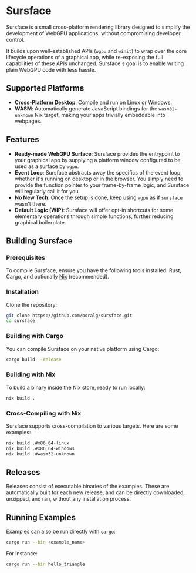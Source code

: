 # Sursface

Sursface is a small cross-platform rendering library designed to simplify the development of WebGPU applications, without compromising developer control.

It builds upon well-established APIs (`wgpu` and `winit`) to wrap over the core lifecycle operations of a graphical app, while re-exposing the full capabilities of these APIs unchanged. Sursface's goal is to enable writing plain WebGPU code with less hassle.

## Supported Platforms
- **Cross-Platform Desktop**: Compile and run on Linux or Windows.
- **WASM**: Automatically generate JavaScript bindings for the `wasm32-unknown` Nix target, making your apps trivially embeddable into webpages.

## Features
- **Ready-made WebGPU Surface**: Sursface provides the entrypoint to your graphical app by supplying a platform window configured to be used as a surface by `wgpu`.
- **Event Loop**: Sursface abstracts away the specifics of the event loop, whether it's running on desktop or in the browser. You simply need to provide the function pointer to your frame-by-frame logic, and Sursface will regularly call it for you.
- **No New Tech**: Once the setup is done, keep using `wgpu` as if `sursface` wasn't there.
- **Default Logic (WIP)**: Sursface will offer opt-in shortcuts for some elementary operations through simple functions, further reducing graphical boilerplate.

## Building Sursface

### Prerequisites

To compile Sursface, ensure you have the following tools installed: Rust, Cargo, and optionally [Nix](https://nixos.org/download.html) (recommended).

### Installation

Clone the repository:

```sh
git clone https://github.com/boralg/sursface.git
cd sursface
```

### Building with Cargo

You can compile Sursface on your native platform using Cargo:

```sh
cargo build --release
```

### Building with Nix

To build a binary inside the Nix store, ready to run locally:

```sh
nix build .
```

### Cross-Compiling with Nix

Sursface supports cross-compilation to various targets. Here are some examples:

```sh
nix build .#x86_64-linux
nix build .#x86_64-windows
nix build .#wasm32-unknown
```

## Releases

Releases consist of executable binaries of the examples. These are automatically built for each new release, and can be directly downloaded, unzipped, and ran, without any installation process.

## Running Examples

Examples can also be run directly with `cargo`:

```sh
cargo run --bin <example_name>
```

For instance:

```sh
cargo run --bin hello_triangle
```
